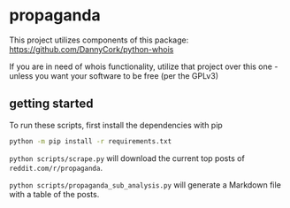 # propaganda

This project utilizes components of this package: https://github.com/DannyCork/python-whois

If you are in need of whois functionality, utilize that project over this one - unless you want your software to be free (per the GPLv3)

## getting started

To run these scripts, first install the dependencies with pip

``` cmd
python -m pip install -r requirements.txt
```

`python scripts/scrape.py` will download the current top posts of `reddit.com/r/propaganda`.

`python scripts/propaganda_sub_analysis.py` will generate a Markdown file with a table of the posts.
